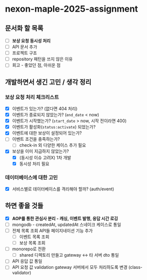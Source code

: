 # nexon-maple-2025-assignment

## 문서화 할 목록

- [ ] **보상 요청 동시성 처리**
- [ ] API 문서 추가
- [ ] 프로젝트 구조
- [ ] repository 패턴을 쓰지 않은 이유
- [ ] 회고 - 좋았던 점, 아쉬운 점

## 개발하면서 생긴 고민 / 생각 정리

### 보상 요청 처리 체크리스트

- [x] 이벤트가 있는가? (없다면 404 처리)
- [x] 이벤트가 종료되지 않았는가? (`end_date` < now)
- [x] 이벤트가 시작했는가? (`start_date` > now, 시작 전이라면 400)
- [x] 이벤트가 활성화(`status:activate`) 되었는가? 
- [x] 이벤트에 대한 보상이 설정되어 있는가?
- [ ] 이벤트 조건을 충족하는가?
  - [ ] check-in 외 다양한 케이스 추가 필요
- [x] 보상을 이미 지급하지 않았는가?
  - [x] (동시성 이슈 고려X) 1차 개발 
  - [x] 동시성 처리 필요

### 데이터베이스에 대한 고민

- [x] 서비스별로 데이터베이스를 격리해야 할까? (auth/event)

## 하면 좋을 것들

- [x] **AOP를 통한 관심사 분리 - 캐싱, 이벤트 발행, 응답 시간 로깅**
- [ ] mongodb - createdAt, updatedAt 스네이크 케이스로 통일
- [ ] 전체 목록 조회 API들 페이지네이션 기능 추가
  - [ ] 이벤트 목록 조회
  - [ ] 보상 목록 조회
- [ ] monorepo로 전환
  - [ ] shared 디렉토리 만들고 gateway <-> 타 서버 dto 통일
- [ ] API 응답 값 통일
- [ ] API 요청 값 validation gateway 서버에서 모두 처리하도록 변경 (class-validator)

